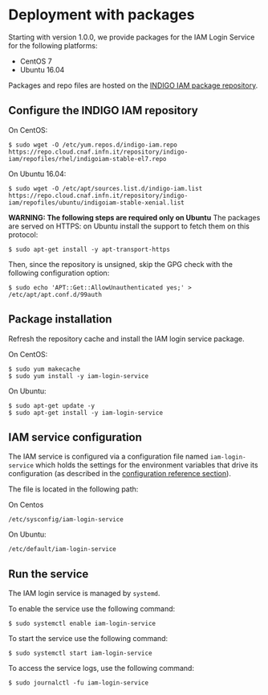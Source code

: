 # Deployment with packages

Starting with version 1.0.0, we provide  packages for the IAM Login Service for
the following platforms:
 - CentOS 7
 - Ubuntu 16.04

Packages and repo files are hosted on the [INDIGO IAM package repository][iam-pkg-repo].

## Configure the INDIGO IAM repository

On CentOS:
```console
$ sudo wget -O /etc/yum.repos.d/indigo-iam.repo https://repo.cloud.cnaf.infn.it/repository/indigo-iam/repofiles/rhel/indigoiam-stable-el7.repo
```

On Ubuntu 16.04:
```console
$ sudo wget -O /etc/apt/sources.list.d/indigo-iam.list https://repo.cloud.cnaf.infn.it/repository/indigo-iam/repofiles/ubuntu/indigoiam-stable-xenial.list
```

**WARNING: The following steps are required only on Ubuntu**
The packages are served on HTTPS: on Ubuntu
install the support to fetch them on this protocol:

```console
$ sudo apt-get install -y apt-transport-https
```

Then, since the repository is unsigned, skip the GPG check with the
following configuration option:

```console
$ sudo echo 'APT::Get::AllowUnauthenticated yes;' > /etc/apt/apt.conf.d/99auth
```

## Package installation

Refresh the repository cache and install the IAM login service package.

On CentOS:
```console
$ sudo yum makecache
$ sudo yum install -y iam-login-service
```

On Ubuntu:
```console
$ sudo apt-get update -y
$ sudo apt-get install -y iam-login-service
```

## IAM service configuration

The IAM service is configured via a configuration file named `iam-login-service`
which holds the settings for the environment variables that drive its
configuration (as described in the [configuration reference
section](configuration_reference.md)).

The file is located in the following path:

On Centos
```
/etc/sysconfig/iam-login-service
```

On Ubuntu:
```
/etc/default/iam-login-service
```

## Run the service

The IAM login service is managed by `systemd`.

To enable the service use the following command:

```console
$ sudo systemctl enable iam-login-service
```

To start the service use the following command:

```console
$ sudo systemctl start iam-login-service
```

To access the service logs, use the following command:

```console
$ sudo journalctl -fu iam-login-service
```

[iam-pkg-repo]: https://repo.cloud.cnaf.infn.it/repository/indigo-iam/index.html
